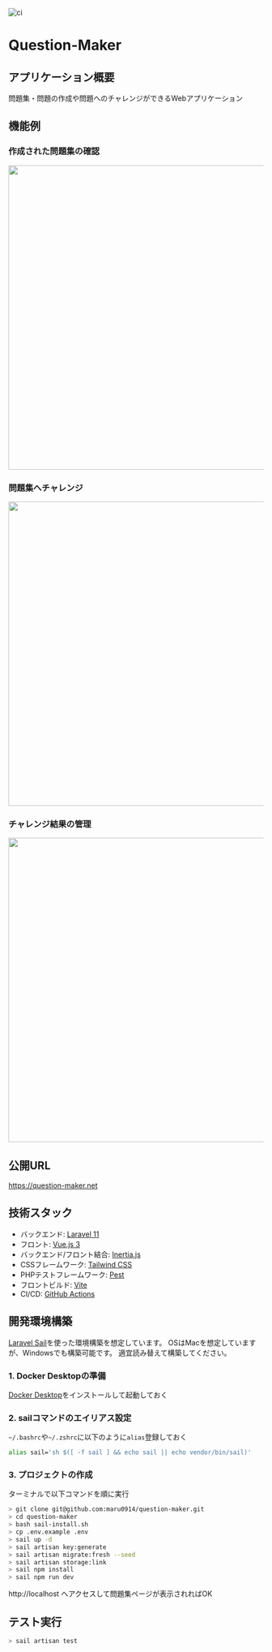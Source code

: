 ![ci](https://github.com/maru0914/question-maker/actions/workflows/laravel.yml/badge.svg)

# Question-Maker 

## アプリケーション概要

問題集・問題の作成や問題へのチャレンジができるWebアプリケーション

## 機能例

### 作成された問題集の確認

<img src="https://github.com/maru0914/question-maker/assets/56859729/b0017bb3-0a81-480d-a041-59823c154678" width=600px>


### 問題集へチャレンジ

<img src="https://github.com/maru0914/question-maker/assets/56859729/0b57b587-db5a-450c-bb68-bcfa6fe6d0e1" width=600px>


### チャレンジ結果の管理

<img src="https://github.com/maru0914/question-maker/assets/56859729/3197cde8-0fe3-4702-9daf-e6c0d36126ee" width=600px>


## 公開URL
https://question-maker.net

## 技術スタック

- バックエンド: [Laravel 11](https://laravel.com/docs/11.x)
- フロント: [Vue.js 3](https://vuejs.org/guide/introduction)
- バックエンド/フロント結合: [Inertia.js](https://inertiajs.com/)
- CSSフレームワーク: [Tailwind CSS](https://tailwindcss.com/)
- PHPテストフレームワーク: [Pest](https://pestphp.com/)
- フロントビルド: [Vite](https://ja.vitejs.dev/)
- CI/CD: [GitHub Actions](https://docs.github.com/ja/actions)


## 開発環境構築

[Laravel Sail](https://laravel.com/docs/11.x/sail#main-content)を使った環境構築を想定しています。
OSはMacを想定していますが、Windowsでも構築可能です。
適宜読み替えて構築してください。

### 1. Docker Desktopの準備

[Docker Desktop](https://www.docker.com/ja-jp/products/docker-desktop/)をインストールして起動しておく

### 2. sailコマンドのエイリアス設定

`~/.bashrc`や`~/.zshrc`に以下のように`alias`登録しておく

```bash
alias sail='sh $([ -f sail ] && echo sail || echo vendor/bin/sail)'
```

### 3. プロジェクトの作成

ターミナルで以下コマンドを順に実行

```bash
> git clone git@github.com:maru0914/question-maker.git
> cd question-maker
> bash sail-install.sh
> cp .env.example .env
> sail up -d
> sail artisan key:generate
> sail artisan migrate:fresh --seed
> sail artisan storage:link 
> sail npm install
> sail npm run dev 
```

http://localhost へアクセスして問題集ページが表示されればOK

## テスト実行

```bash
> sail artisan test
```
